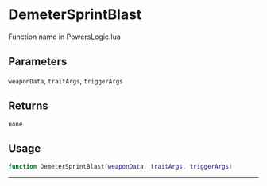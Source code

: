 # DemeterSprintBlast
Function name in PowersLogic.lua
## Parameters
`weaponData`, `traitArgs`, `triggerArgs`
## Returns
`none`
## Usage
```lua
function DemeterSprintBlast(weaponData, traitArgs, triggerArgs)
```
---
